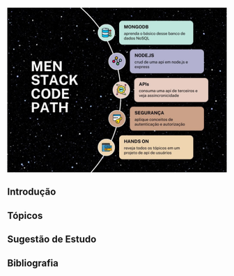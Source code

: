 ![Roadmap dos repositórios que representam o caminho de aprendizagem: mongodb, node.js, apis, segurança em aplicações web e projeto mão na massa](assets/men-stack-project-roadmap.jpeg)

## Introdução

## Tópicos

## Sugestão de Estudo

## Bibliografia
